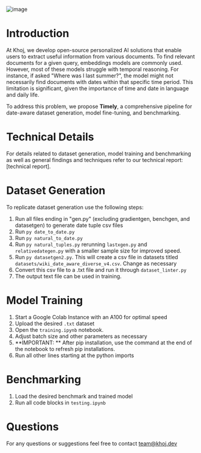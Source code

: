 ![image](https://github.com/khoj-ai/timely/assets/62105787/d860dc91-8706-4d80-9aca-7a50b3348f9e)
# Introduction
At Khoj, we develop open-source personalized AI solutions that enable users to extract useful information from various documents. To find relevant documents for a given query, embeddings models are commonly used. However, most of these models struggle with temporal reasoning. For instance, if asked "Where was I last summer?", the model might not necessarily find documents with dates within that specific time period. This limitation is significant, given the importance of time and date in language and daily life.

To address this problem, we propose **Timely**, a comprehensive pipeline for date-aware dataset generation, model fine-tuning, and benchmarking.

# Technical Details
For details related to dataset generation, model training and benchmarking as well as general findings and techniques refer to our technical report: [technical report].

# Dataset Generation
To replicate dataset generation use the following steps:
1. Run all files ending in "gen.py" (excluding gradientgen, benchgen, and datasetgen) to generate date tuple csv files
2. Run `py date_to_date.py`
3. Run `py natural_to_date.py`
4. Run `py natural_tuples.py` rerunning `lastxgen.py` and `relativedategen.py` with a smaller sample size for improved speed.
5. Run `py datasetgen2.py`. This will create a csv file in datasets titled `datasets/wiki_date_aware_diverse_v4.csv`. Change as necessary
6. Convert this csv file to a .txt file and run it through `dataset_linter.py`
7. The output text file can be used in training.

# Model Training
1. Start a Google Colab Instance with an A100 for optimal speed
2. Upload the desired `.txt` dataset
3. Open the `training.ipynb` notebook.
4. Adjust batch size and other parameters as necessary
5. **IMPORTANT: ** After pip installation, use the command at the end of the notebook to refresh pip installations.
6. Run all other lines starting at the python imports

# Benchmarking
1. Load the desired benchmark and trained model
2. Run all code blocks in `testing.ipynb`

# Questions
For any questions or suggestions feel free to contact team@khoj.dev
